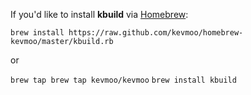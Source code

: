 If you'd like to install **kbuild** via [Homebrew](http://mxcl.github.com/homebrew/):

`brew install https://raw.github.com/kevmoo/homebrew-kevmoo/master/kbuild.rb`

or

`brew tap brew tap kevmoo/kevmoo`
`brew install kbuild`
